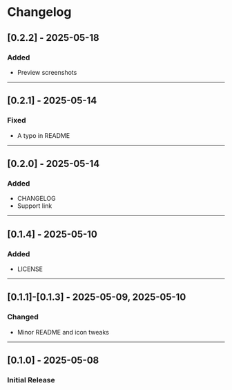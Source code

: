 # Changelog

## [0.2.2] - 2025-05-18
### Added
- Preview screenshots

---

## [0.2.1] - 2025-05-14
### Fixed
- A typo in README

---

## [0.2.0] - 2025-05-14
### Added
- CHANGELOG
- Support link

---

## [0.1.4] - 2025-05-10
### Added
- LICENSE

---

## [0.1.1]-[0.1.3] - 2025-05-09, 2025-05-10
### Changed
- Minor README and icon tweaks

---

## [0.1.0] - 2025-05-08
### Initial Release

